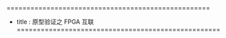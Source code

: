 ===================================================
+ title : 原型验证之 FPGA 互联
===================================================
